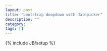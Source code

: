 ```yaml
---
layout: post
title: "bootstrap doopdown with datepicker"
description: ""
category: 
tags: []
---
```

{% include JB/setup %}
